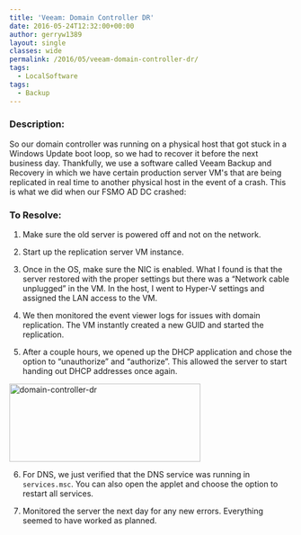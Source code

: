 ```yaml
---
title: 'Veeam: Domain Controller DR'
date: 2016-05-24T12:32:00+00:00
author: gerryw1389
layout: single
classes: wide
permalink: /2016/05/veeam-domain-controller-dr/
tags:
  - LocalSoftware
tags:
  - Backup
---
```

<!--more-->

### Description:

So our domain controller was running on a physical host that got stuck in a Windows Update boot loop, so we had to recover it before the next business day. Thankfully, we use a software called Veeam Backup and Recovery in which we have certain production server VM's that are being replicated in real time to another physical host in the event of a crash. This is what we did when our FSMO AD DC crashed:

### To Resolve:

1. Make sure the old server is powered off and not on the network.

2. Start up the replication server VM instance.

3. Once in the OS, make sure the NIC is enabled. What I found is that the server restored with the proper settings but there was a &#8220;Network cable unplugged&#8221; in the VM. In the host, I went to Hyper-V settings and assigned the LAN access to the VM.

4. We then monitored the event viewer logs for issues with domain replication. The VM instantly created a new GUID and started the replication.

5. After a couple hours, we opened up the DHCP application and chose the option to &#8220;unauthorize&#8221; and &#8220;authorize&#8221;. This allowed the server to start handing out DHCP addresses once again.

  <img class="alignnone size-full wp-image-646" src="https://automationadmin.com/assets/images/uploads/2016/09/domain-controller-dr.png" alt="domain-controller-dr" width="340" height="139" srcset="https://automationadmin.com/assets/images/uploads/2016/09/domain-controller-dr.png 340w, https://automationadmin.com/assets/images/uploads/2016/09/domain-controller-dr-300x123.png 300w" sizes="(max-width: 340px) 100vw, 340px" />

6. For DNS, we just verified that the DNS service was running in `services.msc`. You can also open the applet and choose the option to restart all services.

7. Monitored the server the next day for any new errors. Everything seemed to have worked as planned.